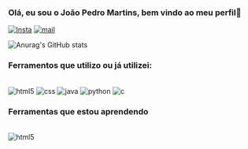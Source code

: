 
### Olá, eu sou o João Pedro Martins, bem vindo ao meu perfil👋

[![Insta](https://img.shields.io/badge/Instagram-E4405F?style=for-the-badge&logo=instagram&logoColor=white)](instagram.com/jp_mads)
[![mail](https://img.shields.io/badge/Gmail-D14836?style=for-the-badge&logo=gmail&logoColor=white)](aspuma13@gmail.com)



![Anurag's GitHub stats](https://github-readme-stats.vercel.app/api?username=JPedroMA&show_icons=true&theme=dracula)

### Ferramentos que utilizo ou já utilizei:

<div style="display: inline_block"><br/>
    <img alt="html5" src="https://img.shields.io/badge/HTML-239120?style=for-the-badge&logo=html5&logoColor=white"/>
    <img alt="css" src="https://img.shields.io/badge/CSS-239120?&style=for-the-badge&logo=css3&logoColor=white"/>
    <img alt="java" src="https://img.shields.io/badge/Java-ED8B00?style=for-the-badge&logo=openjdk&logoColor=white"/>
    <img alt="python" src="https://img.shields.io/badge/Python-14354C?style=for-the-badge&logo=python&logoColor=white"/>
    <img alt="c" src="https://img.shields.io/badge/C-00599C?style=for-the-badge&logo=c&logoColor=white"/>


</div>

### Ferramentas que estou aprendendo

<div style="display: inline_block"><br/>
    <img alt="html5" src="https://img.shields.io/badge/HTML-239120?style=for-the-badge&logo=html5&logoColor=white"/>
    

</div>


